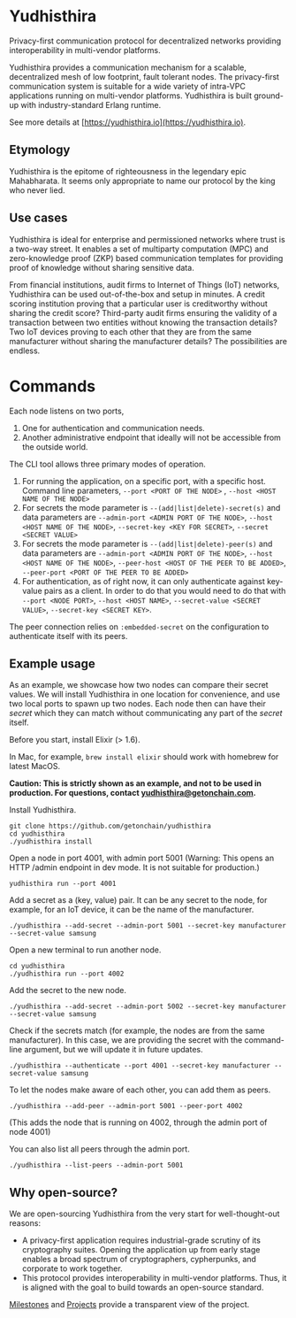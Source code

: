 # Yudhisthira
Privacy-first communication protocol for decentralized networks providing interoperability in multi-vendor platforms.

Yudhisthira provides a communication mechanism for a scalable, decentralized mesh of low footprint, fault tolerant nodes. The privacy-first communication system is suitable for a wide variety of intra-VPC applications running on multi-vendor platforms. Yudhisthira is built ground-up with industry-standard Erlang runtime.

See more details at [https://yudhisthira.io](https://yudhisthira.io).

## Etymology

Yudhisthira is the epitome of righteousness in the legendary epic Mahabharata. It seems only appropriate to name our protocol by the king who never lied.

## Use cases

Yudhisthira is ideal for enterprise and permissioned networks where trust is a two-way street. It enables a set of multiparty computation (MPC) and zero-knowledge proof (ZKP) based communication templates for providing proof of knowledge without sharing sensitive data.

From financial institutions, audit firms to Internet of Things (IoT) networks, Yudhisthira can be used out-of-the-box and setup in minutes. A credit scoring institution proving that a particular user is creditworthy without sharing the credit score? Third-party audit firms ensuring the validity of a transaction between two entities without knowing the transaction details? Two IoT devices proving to each other that they are from the same manufacturer without sharing the manufacturer details? The possibilities are endless.

# Commands

Each node listens on two ports,

 1. One for authentication and communication needs.
 2. Another administrative endpoint that ideally will not be accessible from the outside world.
 
The CLI tool allows three primary modes of operation.

  1. For running the application, on a specific port, with a specific host. Command line parameters, `--port <PORT OF THE NODE>` , `--host <HOST NAME OF THE NODE>`
  2. For secrets the mode parameter is `--(add|list|delete)-secret(s)` and data parameters are `--admin-port <ADMIN PORT OF THE NODE>`, `--host <HOST NAME OF THE NODE>`, `--secret-key <KEY FOR SECRET>`, `--secret <SECRET VALUE>`
  3. For secrets the mode parameter is `--(add|list|delete)-peer(s)` and data parameters are `--admin-port <ADMIN PORT OF THE NODE>`, `--host <HOST NAME OF THE NODE>`, `--peer-host <HOST OF THE PEER TO BE ADDED>`, `--peer-port <PORT OF THE PEER TO BE ADDED>`
  4. For authentication, as of right now, it can only authenticate against key-value pairs as a client. In order to do that you would need to do that with `--port <NODE PORT>`, `--host <HOST NAME>`, `--secret-value <SECRET VALUE>`, `--secret-key <SECRET KEY>`.

The peer connection relies on `:embedded-secret` on the configuration to authenticate itself with its peers.

## Example usage

As an example, we showcase how two nodes can compare their secret values. We will install Yudhisthira in one location for convenience, and use two local ports to spawn up two nodes. Each node then can have their *secret* which they can match without communicating any part of the *secret* itself.

Before you start, install Elixir (> 1.6).

In Mac, for example, `brew install elixir` should work with homebrew for latest MacOS.

**Caution: This is strictly shown as an example, and not to be used in production. For questions, contact yudhisthira@getonchain.com.**

Install Yudhisthira.
```
git clone https://github.com/getonchain/yudhisthira
cd yudhisthira
./yudhisthira install
```

Open a node in port 4001, with admin port 5001
(Warning: This opens an HTTP /admin endpoint in dev mode. It is not suitable for production.)

```
yudhisthira run --port 4001
```

Add a secret as a (key, value) pair. It can be any secret to the node, for example, for an IoT device, it can be the name of the manufacturer.

```
./yudhisthira --add-secret --admin-port 5001 --secret-key manufacturer --secret-value samsung
```

Open a new terminal to run another node.

```
cd yudhisthira
./yudhisthira run --port 4002
```

Add the secret to the new node.

```
./yudhisthira --add-secret --admin-port 5002 --secret-key manufacturer --secret-value samsung
```

Check if the secrets match (for example, the nodes are from the same manufacturer). In this case, we are providing the secret with the command-line argument, but we will update it in future updates.

```
./yudhisthira --authenticate --port 4001 --secret-key manufacturer --secret-value samsung
```

To let the nodes make aware of each other, you can add them as peers.

```
./yudhisthira --add-peer --admin-port 5001 --peer-port 4002
```
(This adds the node that is running on 4002, through the admin port of node 4001)

You can also list all peers through the admin port.

`./yudhisthira --list-peers --admin-port 5001`


## Why open-source?

We are open-sourcing Yudhisthira from the very start for well-thought-out reasons:

- A privacy-first application requires industrial-grade scrutiny of its cryptography suites. Opening the application up from early stage enables a broad spectrum of cryptographers, cypherpunks, and corporate to work together.
- This protocol provides interoperability in multi-vendor platforms. Thus, it is aligned with the goal to build towards an open-source standard.

[Milestones](https://github.com/getonchain/yudhisthira/milestones) and [Projects](https://github.com/getonchain/yudhisthira/projects) provide a transparent view of the project.

